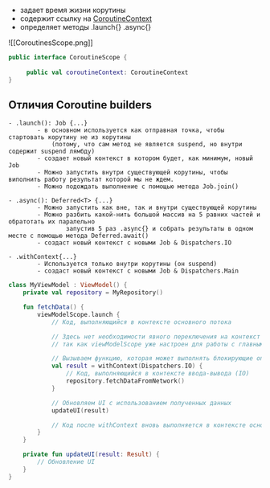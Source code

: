 
- задает время жизни корутины
- содержит ссылку на [CoroutineContext](3_CoroutineContext.md)
- определяет методы .launch{} .async{}

![[CoroutinesScope.png]]


```kotlin
public interface CoroutineScope {  
      
     public val coroutineContext: CoroutineContext  
}
```

## Отличия Coroutine builders

	- .launch(): Job {...} 
			- в основном используется как отправная точка, чтобы стартовать корутину не из корутины 
				(потому, что сам метод не является suspend, но внутри содержит suspend лямбду)
			- создает новый контекст в котором будет, как минимум, новый Job
			- Можно запустить внутри существующей корутины, чтобы виполнить работу результат которой мы не ждем.
			- Можно подождать выполнение с помощью метода Job.join()

	- .async(): Deferred<T> {...} 
			- Можно запустить как вне, так и внутри существующей корутины
			- Можно разбить какой-нить большой массив на 5 равних частей и обратотать их паралельно 
					запустив 5 раз .async{} и собрать результаты в одном месте с помощью метода Deferred.await()
			- создаcт новый контекст с новыми Job & Dispatchers.IO
			  
	- .withContext{...} 
			- Используется только внутри корутины (он suspend)
			- создаcт новый контекст с новыми Job & Dispatchers.Main

```kotlin
class MyViewModel : ViewModel() {
    private val repository = MyRepository()

    fun fetchData() {
        viewModelScope.launch {
            // Код, выполняющийся в контексте основного потока

            // Здесь нет необходимости явного переключения на контекст главного потока,
            // так как viewModelScope уже настроен для работы с главным потоком.

            // Вызываем функцию, которая может выполнять блокирующие операции
            val result = withContext(Dispatchers.IO) {
                // Код, выполняющийся в контексте ввода-вывода (IO)
                repository.fetchDataFromNetwork()
            }

            // Обновляем UI с использованием полученных данных
            updateUI(result)

            // Код после withContext вновь выполняется в контексте основного потока
        }
    }

    private fun updateUI(result: Result) {
        // Обновление UI
    }
}
```

